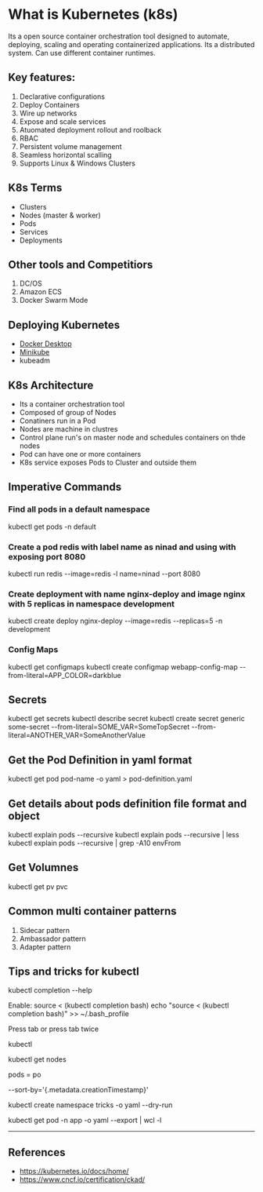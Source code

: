 # What is Kubernetes (k8s)
Its a open source container orchestration tool designed to automate, deploying, scaling and operating containerized applications. Its a distributed system. Can use different container runtimes. 

## Key features:
1. Declarative configurations
2. Deploy Containers
3. Wire up networks
4. Expose and scale services
5. Atuomated deployment rollout and roolback 
6. RBAC
7. Persistent volume management
8. Seamless horizontal scalling
9. Supports Linux & Windows Clusters


## K8s Terms
- Clusters
- Nodes (master & worker)
- Pods
- Services
- Deployments

## Other tools and Competitiors
1. DC/OS
2. Amazon ECS
3. Docker Swarm Mode

## Deploying Kubernetes
- [Docker Desktop](https://docs.docker.com/docker-for-windows/install/)
- [Minikube](https://minikube.sigs.k8s.io/docs/start/)
- kubeadm

## K8s Architecture 
- Its a container orchestration tool 
- Composed of group of Nodes
- Conatiners run in a Pod
- Nodes are machine in clustres 
- Control plane run's on master node and schedules containers on thde nodes
- Pod can have one or more containers
- K8s service exposes Pods to Cluster and outside them 


## Imperative Commands


### Find all pods in a default namespace 
kubectl get pods -n default

### Create a pod redis with label name as ninad and using with exposing port 8080
kubectl run redis --image=redis -l name=ninad --port 8080

### Create deployment with name nginx-deploy and image nginx with 5 replicas in namespace development
kubectl create deploy nginx-deploy --image=redis --replicas=5  -n development

### Config Maps
kubectl get configmaps
kubectl create configmap webapp-config-map --from-literal=APP_COLOR=darkblue

## Secrets 
kubectl get secrets
kubectl describe secret <secret-name>
kubectl create secret generic some-secret --from-literal=SOME_VAR=SomeTopSecret --from-literal=ANOTHER_VAR=SomeAnotherValue

## Get the Pod Definition in yaml format 
kubectl get pod pod-name -o yaml > pod-definition.yaml

## Get details about pods definition file format and object
kubectl  explain pods --recursive 
kubectl  explain pods --recursive | less
kubectl  explain pods --recursive | grep -A10 envFrom

## Get Volumnes 
kubectl get pv pvc 

## Common multi container patterns
1. Sidecar pattern
2. Ambassador pattern
3. Adapter pattern


## Tips and tricks for kubectl 
kubectl completion --help

Enable: 
source < (kubectl completion bash)
echo "source < (kubectl completion bash)" >> ~/.bash_profile

Press tab or press tab twice 

kubectl <tab>


kubectl get nodes <tab>


pods = po 


--sort-by='{.metadata.creationTimestamp}'



kubectl create namespace tricks -o yaml --dry-run



kubectl get pod -n app -o yaml --export | wcl -l

---
## References
- https://kubernetes.io/docs/home/
- https://www.cncf.io/certification/ckad/
